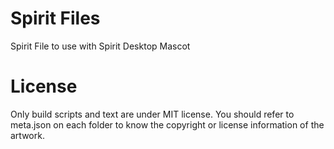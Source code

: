 # Spirit Files

Spirit File to use with Spirit Desktop Mascot

# License

Only build scripts and text are under MIT license. You should refer to meta.json on
each folder to know the copyright or license information of the artwork.
